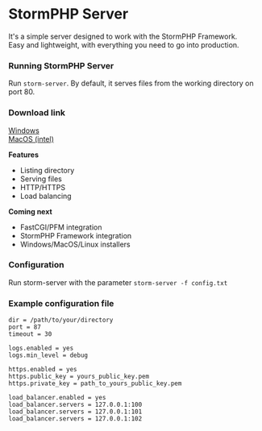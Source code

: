 # StormPHP Server
It's a simple server designed to work with the StormPHP Framework.\
Easy and lightweight, with everything you need to go into production.

### Running StormPHP Server
Run `storm-server`. By default, it serves files from the working directory on port  80.

### Download link
[Windows](https://github.com/stormmore-com/storm-server/releases/download/0.1.0/storm-server.x64.zip)\
[MacOS (intel)](https://github.com/stormmore-com/storm-server/releases/download/0.1.0/storm-server.macos.intel.zip)

**Features**
- Listing directory
- Serving files
- HTTP/HTTPS
- Load balancing

**Coming next**

- FastCGI/PFM integration
- StormPHP Framework integration
- Windows/MacOS/Linux installers

### Configuration
Run storm-server with the parameter
`storm-server -f config.txt`

### Example configuration file

```
dir = /path/to/your/directory
port = 87
timeout = 30

logs.enabled = yes
logs.min_level = debug

https.enabled = yes
https.public_key = yours_public_key.pem
https.private_key = path_to_yours_public_key.pem

load_balancer.enabled = yes
load_balancer.servers = 127.0.0.1:100
load_balancer.servers = 127.0.0.1:101
load_balancer.servers = 127.0.0.1:102
```